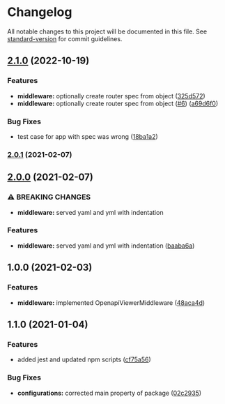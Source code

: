 # Changelog

All notable changes to this project will be documented in this file. See [standard-version](https://github.com/conventional-changelog/standard-version) for commit guidelines.

## [2.1.0](https://github.com/MapColonies/openapi-express-viewer/compare/v2.0.1...v2.1.0) (2022-10-19)


### Features

* **middleware:** optionally create router spec from object ([325d572](https://github.com/MapColonies/openapi-express-viewer/commit/325d57204981f8633321bacf9b603b3abe59881e))
* **middleware:** optionally create router spec from object ([#6](https://github.com/MapColonies/openapi-express-viewer/issues/6)) ([a69d6f0](https://github.com/MapColonies/openapi-express-viewer/commit/a69d6f0943fe4990c9acea522517840e270b4364))


### Bug Fixes

* test case for app with spec was wrong ([18ba1a2](https://github.com/MapColonies/openapi-express-viewer/commit/18ba1a21a9eb0e67c42f409d55d12ef4181f136d))

### [2.0.1](https://github.com/MapColonies/openapi-express-viewer/compare/v2.0.0...v2.0.1) (2021-02-07)

## [2.0.0](https://github.com/MapColonies/openapi-express-viewer/compare/v1.0.0...v2.0.0) (2021-02-07)


### ⚠ BREAKING CHANGES

* **middleware:** served yaml and yml with indentation

### Features

* **middleware:** served yaml and yml with indentation ([baaba6a](https://github.com/MapColonies/openapi-express-viewer/commit/baaba6afce3dc5fb19138498b2cb36b7e919cfd5))

## 1.0.0 (2021-02-03)


### Features

* **middleware:** implemented OpenapiViewerMiddleware ([48aca4d](https://github.com/MapColonies/openapi-express-viewer/commit/48aca4d09328053f36d6476b07314df0a19bfe4a))

## 1.1.0 (2021-01-04)


### Features

* added jest and updated npm scripts ([cf75a56](https://github.com/MapColonies/ts-npm-package-boilerplate/commit/cf75a567f51824081771739d772384f1d7d7ef98))


### Bug Fixes

* **configurations:** corrected main property of package ([02c2935](https://github.com/MapColonies/ts-npm-package-boilerplate/commit/02c293510df9c5f5b626113a742788255322058c))
